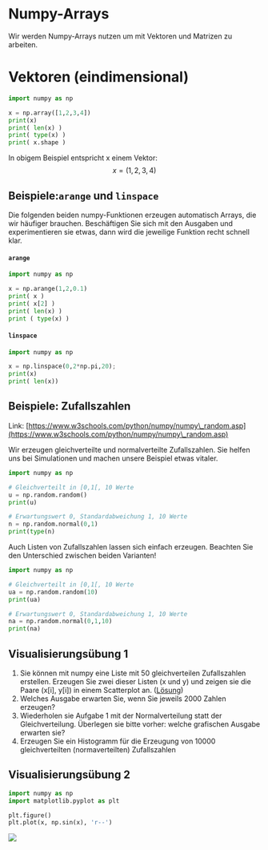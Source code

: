 # Numpy-Arrays

Wir werden Numpy-Arrays nutzen um mit Vektoren und Matrizen zu arbeiten.

# Vektoren (eindimensional)

```python
import numpy as np

x = np.array([1,2,3,4])
print(x)
print( len(x) )
print( type(x) )
print( x.shape )
```

In obigem Beispiel entspricht x einem Vektor:
$$
x = (1,2,3,4)
$$

## Beispiele:`arange` und  `linspace`

Die folgenden beiden numpy-Funktionen erzeugen automatisch Arrays, die wir häufiger brauchen. Beschäftigen Sie sich mit den Ausgaben und experimentieren sie etwas, dann wird die jeweilige Funktion recht schnell klar.

#### `arange`

```python
import numpy as np

x = np.arange(1,2,0.1)
print( x )
print( x[2] )
print( len(x) )
print ( type(x) )
```

####  `linspace`

```python
import numpy as np

x = np.linspace(0,2*np.pi,20);
print(x)
print( len(x))
```

## Beispiele: Zufallszahlen

Link: [https://www.w3schools.com/python/numpy/numpy\_random.asp](https://www.w3schools.com/python/numpy/numpy\_random.asp)

Wir erzeugen gleichverteilte und normalverteilte Zufallszahlen. Sie helfen uns bei Simulationen und machen unsere Beispiel etwas vitaler.

```python
import numpy as np

# Gleichverteilt in [0,1[, 10 Werte
u = np.random.random()
print(u)

# Erwartungswert 0, Standardabweichung 1, 10 Werte
n = np.random.normal(0,1)
print(type(n)

```

Auch Listen von Zufallszahlen lassen sich einfach erzeugen. Beachten Sie den Unterschied zwischen beiden Varianten!

```python
import numpy as np

# Gleichverteilt in [0,1[, 10 Werte
ua = np.random.random(10)
print(ua)

# Erwartungswert 0, Standardabweichung 1, 10 Werte
na = np.random.normal(0,1,10)
print(na)
```

## Visualisierungsübung 1


1. Sie können mit numpy  eine Liste mit 50 gleichverteilen Zufallszahlen erstellen. Erzeugen Sie zwei dieser Listen (x und y) und zeigen sie die Paare (x\[i], y\[i]) in einem Scatterplot an. ([Lösung](../../vertiefungen/loesungen-und-vertiefungen.md#scatterplot-von-paaren-aus-zufallszahlen))
2. Welches Ausgabe erwarten Sie, wenn Sie jeweils 2000 Zahlen erzeugen?
3. Wiederholen sie Aufgabe 1 mit der Normalverteilung statt der Gleichverteilung. Überlegen sie  bitte vorher: welche grafischen Ausgabe erwarten sie?
4. Erzeugen Sie ein Histogramm für die Erzeugung von 10000 gleichverteilten (normaverteilten) Zufallszahlen



## Visualisierungsübung 2

```python
import numpy as np
import matplotlib.pyplot as plt

plt.figure()
plt.plot(x, np.sin(x), 'r--')
```

![](<../../.gitbook/assets/image (200).png>)

